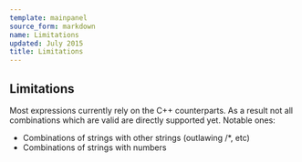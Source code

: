 ```yaml
---
template: mainpanel
source_form: markdown
name: Limitations
updated: July 2015
title: Limitations
---
```

## Limitations

Most expressions currently rely on the C++ counterparts. As a result not all
combinations which are valid are directly supported yet. Notable ones:

* Combinations of strings with other strings (outlawing /*, etc)
* Combinations of strings with numbers 
